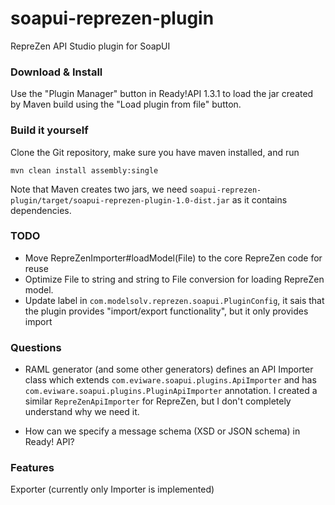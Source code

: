 # soapui-reprezen-plugin
RepreZen API Studio plugin for SoapUI

### Download & Install

Use the "Plugin Manager" button in Ready!API 1.3.1 to load the jar created by Maven build using the "Load plugin from file" button. 

### Build it yourself

Clone the Git repository, make sure you have maven installed, and run

```
mvn clean install assembly:single
```
Note that Maven creates two jars, we need `soapui-reprezen-plugin/target/soapui-reprezen-plugin-1.0-dist.jar` as it contains dependencies.

### TODO
* Move RepreZenImporter#loadModel(File) to the core RepreZen code for reuse
* Optimize File to string and string to File conversion for loading RepreZen model. 
* Update label in `com.modelsolv.reprezen.soapui.PluginConfig`, it sais that the plugin provides "import/export functionality", but it only provides import

### Questions
* RAML generator (and some other generators) defines an API Importer class which extends  `com.eviware.soapui.plugins.ApiImporter` and has `com.eviware.soapui.plugins.PluginApiImporter` annotation. I created a similar `RepreZenApiImporter` for RepreZen, but I don't completely understand why we need it.

* How can we specify a message schema (XSD or JSON schema) in Ready! API?

### Features
Exporter (currently only Importer is implemented)
